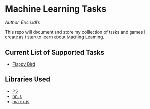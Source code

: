 # Machine Learning Tasks
*Author: Eric Udlis*

This repo will document and store my colllection of tasks and games I create as I start to learn about Maching Learning.

## Current List of Supported Tasks

- [Flappy Bird](eudds.github.io/MLtasks/flappybird)

## Libraries Used

- [P5](https://p5js.org/)
- [nn.js](https://github.com/CodingTrain/Toy-Neural-Network-JS/tree/master/lib)
- [matrix.js](https://github.com/CodingTrain/Toy-Neural-Network-JS/tree/master/lib)
